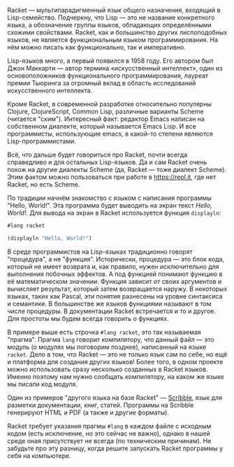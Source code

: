 
Racket — мультипарадигменный язык общего назначения, входящий в Lisp-семейство. Подчеркну, что Lisp — это не название конкретного языка, а обозначение группы языков, обладающих определёнными схожими свойствами. Racket, как и большинство других лиспоподобных языков, не является функциональным языком программирования. На нём можно писать как функционально, так и императивно.

Lisp-языков много, а первый появился в 1958 году. Его автором был Джон Маккарти — автор термина «искусственный интеллект», один из основоположников функционального программирования, лауреат премии Тьюринга за огромный вклад в область исследований искусственного интеллекта.

Кроме Racket, в современной разработке относительно популярны Clojure, ClojureScript, Common Lisp, различные варианты Scheme (читается "ским"). Интересный факт: редактор Emacs написан на собственном диалекте, который называется Emacs Lisp. И все программисты, использующие emacs, в какой-то степени являются Lisp-программистами.

Всё, что дальше будет говориться про Racket, почти всегда справедливо и для остальных Lisp-языков. Да и сам Racket очень похож на другие диалекты Scheme (да, Racket — тоже диалект Scheme). Этим фактом можно пользоваться при работе в https://repl.it, где нет Racket, но есть Scheme.

По традиции начнём знакомство с языком с написания программы "Hello, World!". Эта программа будет выводить на экран текст _Hello, World!_. Для вывода на экран в Racket используется функция `displayln`:

```scheme
#lang racket

(displayln "Hello, World!")
```

В среде программистов на Lisp-языках традиционно говорят "процедура", а не "функция". Исторически, процедура — это блок кода, который не имеет возврата и, как правило, нужен исключительно для выполнения побочных эффектов. А под функцией понимают функцию в её математическом значении. Функция зависит от своих аргументов и вычисляет результат, который затем возвращается наружу. В некоторых языках, таких как Pascal, эти понятия разнесены на уровне синтаксиса и семантики. В большинстве же языков функциями называют в том числе процедуры. В документации Racket встречается и то и другое. Для простоты мы будем всегда говорить о функциях.

В примере выше есть строчка `#lang racket`, это так называемая "прагма". Прагма `lang` говорит компилятору, что данный файл — это модуль (о модулях мы поговорим позднее), написанный на языке `racket`. Дело в том, что Racket — это не только язык сам по себе, но ещё и платформа для создания других языков! Более того, в одном проекте можно использовать сразу несколько созданных в Racket языков. Именно поэтому нам нужно сообщать компилятору, на каком же языке мы писали код модуля.

Один из примеров "другого языка на базе Racket" — [Scribble](https://docs.racket-lang.org/scribble/index.html), язык для разметки документации, книг, статей. Программы на Scribble генерируют HTML и PDF (а также и другие форматы).

Racket требует указания прагмы `#lang` в каждом файле с исходным кодом (есть исключение, но это сейчас не важно), однако в нашей среде оная присутствует не всегда (по техническим причинам). Не забудьте про эту разницу, когда решите запускать Racket программы у себя на компьютере.
